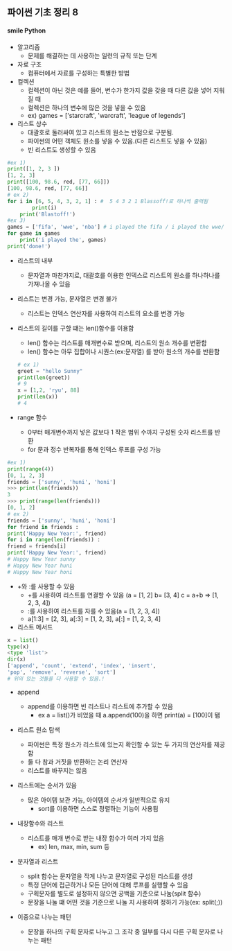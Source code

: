 ## 파이썬 기초 정리 8


#### smile Python

- 알고리즘
  - 문제를 해결하는 데 사용하는 일련의 규칙 또는 단계
- 자료 구조
  - 컴퓨터에서 자료를 구성하는 특별한 방법
- 컬렉션
  - 컬렉션이 아닌 것은 예를 들어, 변수가 한가지 값을 갖을 때 다른 값을 넣어 지워질 때
  - 컬렉션은 하나의 변수에 많은 것을 넣을 수 있음
  - ex) games = ['starcraft', 'warcraft', 'league of legends']
- 리스트 상수
  - 대괄호로 둘러싸여 있고 리스트의 원소는 반점으로 구분됨.
  - 파이썬의 어떤 객체도 원소를 넣을 수 있음.(다른 리스트도 넣을 수 있음)
  - 빈 리스트도 생성할 수 있음

```python
#ex 1)
print([1, 2, 3 ])
[1, 2, 3]
print([100, 98.6, red, [77, 66]])
[100, 98.6, red, [77, 66]]
# ex 2)
for i in [6, 5, 4, 3, 2, 1] : #  5 4 3 2 1 Blassoff!로 하나씩 출력됨
    	print(i)
    print('Blastoff!')
#ex 3)
games = ['fifa', 'wwe', 'nba'] # i played the fifa / i played the wwe/ i played the nba/done! 으로 출력됨
for game in games
	print('i played the', games)
print('done!')


```

- 리스트의 내부

  - 문자열과 마찬가지로, 대괄호를 이용한 인덱스로 리스트의 원소를 하나하나를 가져나올 수 있음

- 리스트는 변경 가능, 문자열은 변경 불가

  - 리스트는 인덱스 연산자를 사용하여 리스트의 요소를 변경 가능

- 리스트의 길이를 구할 떄는 len()함수를 이용함

  - len() 함수는 리스트를 매개변수로 받으며, 리스트의 원소 개수를 변환함
  - len() 함수는 아무 집합이나 시퀀스(ex:문자열) 를 받아 원소의 개수를 반환함

  ```python
  # ex 1)
  greet = "hello Sunny"
  print(len(greet))
  # 9
  x = [1,2, 'ryu', 88]
  print(len(x))
  # 4
  ```

- range 함수

  - 0부터 매개변수까지 넣은 값보다 1 작은 범위 수까지 구성된 숫자 리스트를 반환
  - for 문과 정수 반복자를 통해 인덱스 루프를 구성 가능

```python
#ex 1)
print(range(4))
[0, 1, 2, 3]
friends = ['sunny', 'huni', 'honi']
>>> print(len(friends))
3
>>> print(range(len(friends)))
[0, 1, 2]
# ex 2)
friends = ['sunny', 'huni', 'honi']
for friend in friends :
print('Happy New Year:', friend)
for i in range(len(friends)) :
friend = friends[i]
print('Happy New Year:', friend)
# Happy New Year sunny
# Happy New Year huni
# Happy New Year honi
```

- +와 :를 사용할 수 있음
  - +를 사용하여 리스트를 연결할 수 있음 (a = [1, 2] b= [3, 4] c = a+b => [1, 2, 3, 4])
  -  :를  사용하여 리스트를 자를 수 있음(a = [1, 2, 3, 4])
    - a[1:3] = [2, 3], a[:3] = [1, 2, 3], a[:] = [1, 2, 3, 4]
- 리스트 메서드

```python
x = list()
type(x)
<type 'list'>
dir(x)
['append', 'count', 'extend', 'index', 'insert',
'pop', 'remove', 'reverse', 'sort']
# 위의 있는 것들을 다 사용할 수 있음.!
```

- append
  - append를 이용하면 빈 리스트나 리스트에 추가할 수 있음
    - ex a = list()가 비었을 때 a.append(100)을 하면 print(a) = [100]이 됌
- 리스트 원소 탐색
  - 파이썬은 특정 원소가 리스트에 있는지 확인할 수 있는 두 가지의 연산자를 제공함
  - 둘 다 참과 거짓을 반환하는 논리 연산자
  - 리스트를 바꾸지는 않음
- 리스트에는 순서가 있음
  - 많은 아이템 보관 가능, 아이템의 순서가 일반적으로 유지
    - sort를 이용하면 스스로 정렬하는 기능이 사용됨

- 내장함수와 리스트
  - 리스트를 매개 변수로 받는 내장 함수가 여러 가지 있음
    - ex) len, max, min, sum 등
- 문자열과 리스트
  - split 함수는 문자열을 작게 나누고 문자열로 구성된 리스트를 생성
  - 특정 단어에 접근하거나 모든 단어에 대해 루프를 실행할 수 있음
  - 구획문자를 별도로 설정하지 않으면 공백을 기준으로 나눔(split 함수)
  - 문장을 나눌 떄 어떤 것을 기준으로 나눌 지 사용하여 정하기 가능(ex: split(;))
- 이중으로 나누는 패턴
  - 문장을 하나의 구획 문자로 나누고 그 조각 중 일부를 다시 다른 구획 문자로 나누는 패턴
